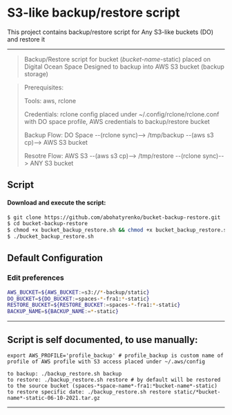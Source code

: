 # S3-like backup/restore script

This project contains backup/restore script for Any S3-like buckets (DO) and restore it

---
> Backup/Restore script for bucket (*bucket-name*-static) placed on Digital Ocean Space
> Designed to backup into AWS S3 bucket (backup storage)

>
> Prerequisites:
>
> Tools: aws, rclone
>
> Credentials: rclone config placed under ~/.config/rclone/rclone.conf with DO space profile, AWS credentials to backup/restore bucket
>
>
> Backup Flow: DO Space --(rclone sync)--> /tmp/backup --(aws s3 cp)--> AWS S3 bucket
>
> Resotre Flow: AWS S3 --(aws s3 cp)--> /tmp/restore --(rclone sync)--> ANY S3 bucket
>

## Script


#### Download and execute the script:

```bash
$ git clone https://github.com/abohatyrenko/bucket-backup-restore.git
$ cd bucket-backup-restore
$ chmod +x bucket_backup_restore.sh && chmod +x bucket_backup_restore.sh
$ ./bucket_backup_restore.sh
```

## Default Configuration

### Edit preferences

```bash
AWS_BUCKET=${AWS_BUCKET:=s3://*-backup/static}
DO_BUCKET=${DO_BUCKET:=spaces-*-fra1:*-static}
RESTORE_BUCKET=${RESTORE_BUCKET:=spaces-*-fra1:*-static}
BACKUP_NAME=${BACKUP_NAME:=*-static}
```

---
## Script is self documented, to use manually:

```shell
export AWS_PROFILE='profile_backup' # profile_backup is custom name of profile of AWS profile with S3 access placed under ~/.aws/config

to backup: ./backup_restore.sh backup
to restore: ./backup_restore.sh restore # by default will be restored to the source bucket (spaces-*space-name*-fra1:*bucket-name*-static)
to restore specific date: ./backup_restore.sh restore static/*bucket-name*-static-06-10-2021.tar.gz
```
---
